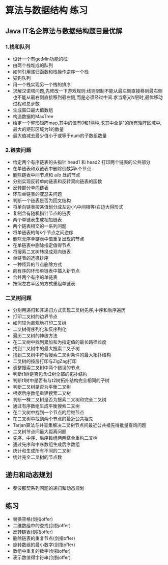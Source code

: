 # 算法与数据结构 练习

## Java IT名企算法与数据结构题目最优解

### 1.栈和队列
- 设计一个有getMin功能的栈
- 由两个栈堆成的队列
- 如何引用递归函数和栈操作逆序一个栈
- 猫狗队列
- 用一个栈实现另一个栈的排序
- 求解汉诺塔问题,先修改一下游戏规则:线则限制不能从最左侧直接移到最右侧也不能从最右侧直接移到最左侧,而是必须经过中间.求当塔又N层时,最优移动过程和总步数
- 生成窗口最大值数组
- 构造数据的MaxTree
- 给定一个整形矩阵map,其中的值有0和1两种,求其中全是1的所有矩阵区域中,最大的矩形区域为1的数量
- 最大值减去最少值小于或等于num的子数组数量

### 2.链表问题
- 给定两个有序链表的头指针 head1 和 head2 打印两个链表的公共部分
- 在单链表和双链表中删除倒数第k个节点
- 删除链表中间节点和 a/b 处的节点
- 分别实现反转单向链表和反转双向链表的函数
- 反转部分单向链表
- 环形单链表的亚瑟夫问题
- 判断一个链表是否为回文结构
- 将单向链表按某值划分成左边小\中间相等\右边大得形式
- 复制含有随机指针节点的链表
- 两个单链表生成相加链表
- 两个链表相交的一系列问题
- 将单链表的每k个节点之间逆序
- 删除无序单链表中值重复出现的节点
- 在单链表中删除指定值得节点
- 将搜索二叉树转换成双向链表
- 单链表的选择排序
- 一种怪异的节点删除方式
- 向有序的环形单链表中插入新节点
- 合并两个有序的单链表
- 按照左右半区的方式重组单链表

### 二叉树问题
- 分别用递归和非递归方式实现二叉树先序,中序和后序遍历
- 打印二叉树的边界节点
- 如何较为直观地打印二叉树
- 二叉树得序列化和反序列化
- 遍历二叉树的神级方法
- 在二叉树中找到累加和为指定值的最长路径长度
- 找到二叉树中的最大搜索二叉子树
- 找到二叉树中符合搜索二叉树条件的最大拓扑结构
- 二叉树的按层打印与ZigZag打印
- 调整搜索二叉树中两个错误的节点
- 判断t1树是否包含t2树全部的拓扑结构
- 判断t1树中是否有与t2树拓扑结构完全相同的子树
- 判断二叉树是否为平衡二叉树
- 根据后序数组重建搜索二叉树
- 判断一棵二叉树是否为搜索二叉树和完全二叉树
- 通过有序数组生成平衡搜索二叉树
- 在二叉树中找到一个节点的后继节点
- 在二叉树中找到两个节点的最近公共祖先
- Tarjan算法与并查集解决二叉树节点间最近公共祖先得批量查询问题
- 二叉树节点间最大距离问题
- 先序、中序、后序数组两两结合重构二叉树
- 通过先序和中序数组生成后序数组
- 统计和生成所有不同的二叉树
- 统计完全二叉树的节点数

## 递归和动态规划
- 斐波那契系列问题的递归和动态规划

## 练习
- 替换空格(剑指offer)
- 二维数组中的查找(剑指offer)
- 反转链表(剑指offer)
- 删除链表的重复节点(剑指offer)
- 旋转数组的最小数字(剑指offer)
- 数组中重复的数字(剑指offer)
- 表示数值得字符串(剑指offer)
